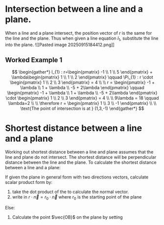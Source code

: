 # Intersection between a line and a plane. 
When a line and a plane intersect, the position vector of $r$ is the same for the line and the plane. Thus when given a line equation $l_{1}$, substitute the line into the plane. 
![[Pasted image 20250915184412.png]]

## Worked Example 1
$$
\begin{gather*}
l_{1} : r=\begin{pmatrix}
-1 \\
1 \\
5
\end{pmatrix} + \lambda\begin{pmatrix}
1 \\
1 \\
2
\end{pmatrix} \qquad \Pi_{1} : r \cdot \begin{pmatrix}
1 \\
2 \\
3
\end{pmatrix} = 4 \\ \\ 
r = \begin{pmatrix}
-1 + \lambda \\
1 + \lambda \\
-5 + 2\lambda
\end{pmatrix} \qquad \begin{pmatrix}
-1 + \lambda \\
1 + \lambda \\
-5 + 2\lambda
\end{pmatrix} \cdot \begin{pmatrix}
1 \\
2 \\
3
\end{pmatrix} = 4 \\ \\
9\lambda = 18 \qquad \lambda=2 \\ \\
\therefore r = \begin{pmatrix}
1 \\
3 \\
-1
\end{pmatrix} \\ \\
\text{The point of intersection is at } (1,3,-1)
\end{gather*}
$$

# Shortest distance between a line and a plane
Working out shortest distance between a line and plane assumes that the line and plane do not intersect. The shortest distance will be perpendicular distance between the line and the plane. 
To calculate the shortest distance between a line and a plane:

If given the plane in general form with two directions vectors, calculate scalar product form by:
1. take the dot product of the to calculate the normal vector. 
2. write in $r \cdot  \vec{n} = r_{0} \cdot  \vec{n}$ where $r_{0}$ is the starting point of the plane

Else:
1. Calculate the point $\vec{OB}$ on the plane by setting 
